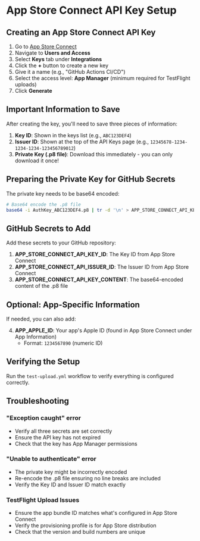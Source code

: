 # App Store Connect API Key Setup

## Creating an App Store Connect API Key

1. Go to [App Store Connect](https://appstoreconnect.apple.com)
2. Navigate to **Users and Access**
3. Select **Keys** tab under **Integrations**
4. Click the **+** button to create a new key
5. Give it a name (e.g., "GitHub Actions CI/CD")
6. Select the access level: **App Manager** (minimum required for TestFlight uploads)
7. Click **Generate**

## Important Information to Save

After creating the key, you'll need to save three pieces of information:

1. **Key ID**: Shown in the keys list (e.g., `ABC123DEF4`)
2. **Issuer ID**: Shown at the top of the API Keys page (e.g., `12345678-1234-1234-1234-123456789012`)
3. **Private Key (.p8 file)**: Download this immediately - you can only download it once!

## Preparing the Private Key for GitHub Secrets

The private key needs to be base64 encoded:

```bash
# Base64 encode the .p8 file
base64 -i AuthKey_ABC123DEF4.p8 | tr -d '\n' > APP_STORE_CONNECT_API_KEY_CONTENT.txt
```

## GitHub Secrets to Add

Add these secrets to your GitHub repository:

1. **APP_STORE_CONNECT_API_KEY_ID**: The Key ID from App Store Connect
2. **APP_STORE_CONNECT_API_ISSUER_ID**: The Issuer ID from App Store Connect  
3. **APP_STORE_CONNECT_API_KEY_CONTENT**: The base64-encoded content of the .p8 file

## Optional: App-Specific Information

If needed, you can also add:

4. **APP_APPLE_ID**: Your app's Apple ID (found in App Store Connect under App Information)
   - Format: `1234567890` (numeric ID)

## Verifying the Setup

Run the `test-upload.yml` workflow to verify everything is configured correctly.

## Troubleshooting

### "Exception caught" error
- Verify all three secrets are set correctly
- Ensure the API key has not expired
- Check that the key has App Manager permissions

### "Unable to authenticate" error
- The private key might be incorrectly encoded
- Re-encode the .p8 file ensuring no line breaks are included
- Verify the Key ID and Issuer ID match exactly

### TestFlight Upload Issues
- Ensure the app bundle ID matches what's configured in App Store Connect
- Verify the provisioning profile is for App Store distribution
- Check that the version and build numbers are unique